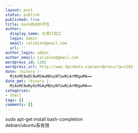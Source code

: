 ```yaml
---
layout: post
status: publish
published: true
title: bash自动补齐包
author:
  display_name: 北漂IT民工
  login: admin
  email: calidion@gmail.com
  url: ''
author_login: admin
author_email: calidion@gmail.com
wordpress_id: 1282
wordpress_url: http://www.3gcnbeta.com/wordpress/?p=1282
date: !binary |-
  MjAxMC0wOC0wMSAwNDoyNTowNiArMDgwMA==
date_gmt: !binary |-
  MjAxMC0wNy0zMSAyMDoyNTowNiArMDgwMA==
categories:
- Shell
tags: []
comments: []
---
```

<p>sudo apt-get install bash-completion<br />
debian/ubuntu系有效</p>

